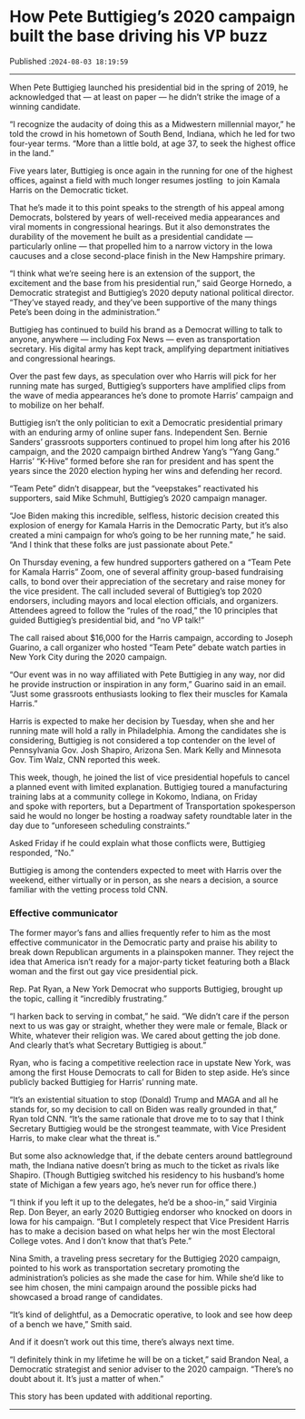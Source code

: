 # How Pete Buttigieg’s 2020 campaign built the base driving his VP buzz

Published :`2024-08-03 18:19:59`

---

When Pete Buttigieg launched his presidential bid in the spring of 2019, he acknowledged that — at least on paper — he didn’t strike the image of a winning candidate.

“I recognize the audacity of doing this as a Midwestern millennial mayor,” he told the crowd in his hometown of South Bend, Indiana, which he led for two four-year terms. “More than a little bold, at age 37, to seek the highest office in the land.”

Five years later, Buttigieg is once again in the running for one of the highest offices, against a field with much longer resumes jostling  to join Kamala Harris on the Democratic ticket.

That he’s made it to this point speaks to the strength of his appeal among Democrats, bolstered by years of well-received media appearances and viral moments in congressional hearings. But it also demonstrates the durability of the movement he built as a presidential candidate — particularly online — that propelled him to a narrow victory in the Iowa caucuses and a close second-place finish in the New Hampshire primary.

“I think what we’re seeing here is an extension of the support, the excitement and the base from his presidential run,” said George Hornedo, a Democratic strategist and Buttigieg’s 2020 deputy national political director. “They’ve stayed ready, and they’ve been supportive of the many things Pete’s been doing in the administration.”

Buttigieg has continued to build his brand as a Democrat willing to talk to anyone, anywhere — including Fox News — even as transportation secretary. His digital army has kept track, amplifying department initiatives and congressional hearings.

Over the past few days, as speculation over who Harris will pick for her running mate has surged, Buttigieg’s supporters have amplified clips from the wave of media appearances he’s done to promote Harris’ campaign and to mobilize on her behalf.

Buttigieg isn’t the only politician to exit a Democratic presidential primary with an enduring army of online super fans. Independent Sen. Bernie Sanders’ grassroots supporters continued to propel him long after his 2016 campaign, and the 2020 campaign birthed Andrew Yang’s “Yang Gang.” Harris’ “K-Hive” formed before she ran for president and has spent the years since the 2020 election hyping her wins and defending her record.

“Team Pete” didn’t disappear, but the “veepstakes” reactivated his supporters, said Mike Schmuhl, Buttigieg’s 2020 campaign manager.

“Joe Biden making this incredible, selfless, historic decision created this explosion of energy for Kamala Harris in the Democratic Party, but it’s also created a mini campaign for who’s going to be her running mate,” he said. “And I think that these folks are just passionate about Pete.”

On Thursday evening, a few hundred supporters gathered on a “Team Pete for Kamala Harris” Zoom, one of several affinity group-based fundraising calls, to bond over their appreciation of the secretary and raise money for the vice president. The call included several of Buttigieg’s top 2020 endorsers, including mayors and local election officials, and organizers. Attendees agreed to follow the “rules of the road,” the 10 principles that guided Buttigieg’s presidential bid, and “no VP talk!”

The call raised about $16,000 for the Harris campaign, according to Joseph Guarino, a call organizer who hosted “Team Pete” debate watch parties in New York City during the 2020 campaign.

“Our event was in no way affiliated with Pete Buttigieg in any way, nor did he provide instruction or inspiration in any form,” Guarino said in an email. “Just some grassroots enthusiasts looking to flex their muscles for Kamala Harris.”

Harris is expected to make her decision by Tuesday, when she and her running mate will hold a rally in Philadelphia. Among the candidates she is considering, Buttigieg is not considered a top contender on the level of Pennsylvania Gov. Josh Shapiro, Arizona Sen. Mark Kelly and Minnesota Gov. Tim Walz, CNN reported this week.

This week, though, he joined the list of vice presidential hopefuls to cancel a planned event with limited explanation. Buttigieg toured a manufacturing training labs at a community college in Kokomo, Indiana, on Friday and spoke with reporters, but a Department of Transportation spokesperson said he would no longer be hosting a roadway safety roundtable later in the day due to “unforeseen scheduling constraints.”

Asked Friday if he could explain what those conflicts were, Buttigieg responded, “No.”

Buttigieg is among the contenders expected to meet with Harris over the weekend, either virtually or in person, as she nears a decision, a source familiar with the vetting process told CNN.

### Effective communicator

The former mayor’s fans and allies frequently refer to him as the most effective communicator in the Democratic party and praise his ability to break down Republican arguments in a plainspoken manner. They reject the idea that America isn’t ready for a major-party ticket featuring both a Black woman and the first out gay vice presidential pick.

Rep. Pat Ryan, a New York Democrat who supports Buttigieg, brought up the topic, calling it “incredibly frustrating.”

“I harken back to serving in combat,” he said. “We didn’t care if the person next to us was gay or straight, whether they were male or female, Black or White, whatever their religion was. We cared about getting the job done. And clearly that’s what Secretary Buttigieg is about.”

Ryan, who is facing a competitive reelection race in upstate New York, was among the first House Democrats to call for Biden to step aside. He’s since publicly backed Buttigieg for Harris’ running mate.

“It’s an existential situation to stop (Donald) Trump and MAGA and all he stands for, so my decision to call on Biden was really grounded in that,” Ryan told CNN. “It’s the same rationale that drove me to to say that I think Secretary Buttigieg would be the strongest teammate, with Vice President Harris, to make clear what the threat is.”

But some also acknowledge that, if the debate centers around battleground math, the Indiana native doesn’t bring as much to the ticket as rivals like Shapiro. (Though Buttigieg switched his residency to his husband’s home state of Michigan a few years ago, he’s never run for office there.)

“I think if you left it up to the delegates, he’d be a shoo-in,” said Virginia Rep. Don Beyer, an early 2020 Buttigieg endorser who knocked on doors in Iowa for his campaign. “But I completely respect that Vice President Harris has to make a decision based on what helps her win the most Electoral College votes. And I don’t know that that’s Pete.”

Nina Smith, a traveling press secretary for the Buttigieg 2020 campaign, pointed to his work as transportation secretary promoting the administration’s policies as she made the case for him. While she’d like to see him chosen, the mini campaign around the possible picks had showcased a broad range of candidates.

“It’s kind of delightful, as a Democratic operative, to look and see how deep of a bench we have,” Smith said.

And if it doesn’t work out this time, there’s always next time.

“I definitely think in my lifetime he will be on a ticket,” said Brandon Neal, a Democratic strategist and senior adviser to the 2020 campaign. “There’s no doubt about it. It’s just a matter of when.”

This story has been updated with additional reporting.

---

